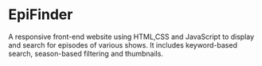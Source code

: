 # EpiFinder
A  responsive front-end website using HTML,CSS and JavaScript to display and search for episodes of various shows. It includes keyword-based search, season-based filtering and thumbnails.
